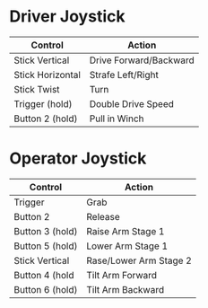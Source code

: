# Driver Joystick
| Control         | Action                 |
| --------------- | ---------------------- |
| Stick Vertical  | Drive Forward/Backward |
| Stick Horizontal| Strafe Left/Right      |
| Stick Twist     | Turn                   |
| Trigger (hold)  | Double Drive Speed     |
| Button 2 (hold) | Pull in Winch          |
# Operator Joystick
|Control        |Action                |
| ------------- | -------------------- |
|Trigger        |Grab                  |
|Button 2       |Release               |
|Button 3 (hold)|Raise Arm Stage 1     |
|Button 5 (hold)|Lower Arm Stage 1     |
|Stick Vertical |Rase/Lower Arm Stage 2|
|Button 4 (hold |Tilt Arm Forward      |
|Button 6 (hold)|Tilt Arm Backward     |
